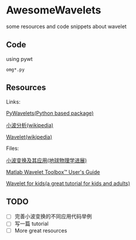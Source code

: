 # AwesomeWavelets

some resources and code snippets about wavelet

## Code

using pywt

`omg*.py`

## Resources

Links:

[PyWavelets(Python based package)](https://pywavelets.readthedocs.io/en/latest/)

[小波分析(wikipedia)](https://zh.wikipedia.org/wiki/小波分析)

[Wavelet(wikipedia)](https://en.wikipedia.org/wiki/Wavelet)

Files:

[小波变换及其应用(地球物理学进展)](./小波变换及其应用_paper.pdf)

[Matlab Wavelet Toolbox™ User's Guide](./Matlab_Wavelet_Toolbox.pdf)

[Wavelet for kids(a great tutorial for kids and adults)](./Wavelet_for_kids.pdf)

## TODO

- [ ] 完善小波变换的不同应用代码举例
- [ ] 写一篇 tutorial
- [ ] More great resources
